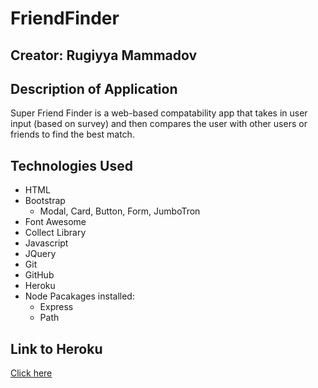 # FriendFinder

## Creator: Rugiyya Mammadov

## Description of Application

Super Friend Finder is a web-based compatability app that takes in user input (based on survey) and then compares the user with other users or friends to find the best match.

## Technologies Used
* HTML
* Bootstrap
   * Modal, Card, Button, Form, JumboTron
* Font Awesome
* Collect Library
* Javascript
* JQuery
* Git
* GitHub
* Heroku
* Node Pacakages installed:
   * Express
   * Path
## Link to Heroku

[Click here](https://safe-gorge-70715.herokuapp.com)

